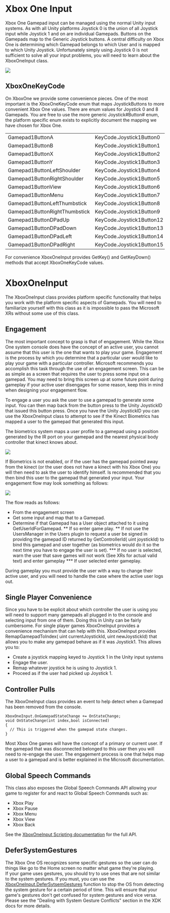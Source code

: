 # Xbox One Input

Xbox One Gamepad input can be managed using the normal Unity input systems. As with all Unity platforms Joystick 0 is the union of all Joystick input while Joystick 1 and on are individual Gamepads. Buttons on the Gamepads map to the Generic Joystick buttons. A central difficulty on Xbox One is determining which Gamepad belongs to which User and is mapped to which Unity Joystick. Unfortunately simply using Joystick 0 is not sufficient to solve all your input problems, you will need to learn about the XboxOneInput class.


![](../uploads/Main/XboxOneInput.png)  

XboxOneKeyCode
--------------

On XboxOne we provide some convenience pieces. One of the most important is the XboxOneKeyCode enum that maps JoystickButtons to more convenient Xbox One values. There are enum values for Joystick 0 and 8 Gamepads. You are free to use the more generic Joystick#Button# enum, the platform specific enum exists to explicitly document the mapping we have chosen for Xbox One.


|    |    |
|:---|:---|
|	Gamepad1ButtonA                | KeyCode.Joystick1Button0 | 
|	Gamepad1ButtonB                | KeyCode.Joystick1Button1 | 
|	Gamepad1ButtonX                | KeyCode.Joystick1Button2 | 
|	Gamepad1ButtonY                | KeyCode.Joystick1Button3 | 
|	Gamepad1ButtonLeftShoulder     | KeyCode.Joystick1Button4 | 
|	Gamepad1ButtonRightShoulder    | KeyCode.Joystick1Button5 | 
|	Gamepad1ButtonView             | KeyCode.Joystick1Button6 | 
|	Gamepad1ButtonMenu             | KeyCode.Joystick1Button7 | 
|	Gamepad1ButtonLeftThumbstick   | KeyCode.Joystick1Button8 | 
|	Gamepad1ButtonRightThumbstick  | KeyCode.Joystick1Button9 | 
|	Gamepad1ButtonDPadUp           | KeyCode.Joystick1Button12| 
|	Gamepad1ButtonDPadDown         | KeyCode.Joystick1Button13| 
|	Gamepad1ButtonDPadLeft         | KeyCode.Joystick1Button14| 
|	Gamepad1ButtonDPadRight        | KeyCode.Joystick1Button15|

For convenience XboxOneInput provides GetKey() and GetKeyDown() methods that accept XboxOneKeyCode values. 

XboxOneInput
============

The XboxOneInput class provides platform specific functionality that helps you work with the platform specific aspects of Gamepads.
You will need to familiarize yourself with this class as it is impossible to pass the Microsoft XRs without some use of this class.

Engagement
----------------
The most important concept to grasp is that of engagement. While the Xbox One system console does have the concept of an active user,
you cannot assume that this user is the one that wants to play your game. Engagement is the process by which you determine that a
particular user would like to play your game with a particular controller. Microsoft recommends you accomplish this task through
the use of an engagement screen. This can be as simple as a screen that requires the user to press some input on a gamepad. You may
need to bring this screen up at some future point during gameplay if your active user disengages for some reason, keep this in mind
when designing your engagement flow. 

To engage a user you ask the user to use a gamepad to generate some input. You can then map back from the button press to the Unity
JoystickID that issued this button press. Once you have the Unity JoystickID you can use the XboxOneInput class to attempt to see if
the Kinect Biometrics has mapped a user to the gamepad that generated this input. 

The biometrics system maps a user profile to a gamepad using a position generated by the IR port on your gamepad and the nearest
physical body controller that kinect knows about.

![](../uploads/Main/XboxOne_Biometrics.png) 

If Biometrics is not enabled, or if the user has the gamepad pointed away from the kinect (or the user does not have a kinect with
his Xbox One) you will then need to ask the user to identify himself. Is recommended that you then bind this user to the gamepad
that generated your input. Your engagement flow may look something as follows:

![](../uploads/Main/XboxOne_Engagement.png) 

The flow reads as follows:

* From the engagement screen
* Get some input and map that to a Gamepad.
* Determine if that Gamepad has a User object attached to it using GetUserIdForGamepad.
** If so enter game play.
** If not use the UsersManager in the Users plugin to request a user be signed in providing the gamepad ID returned by GetControllerId( uint joystickId) to bind this gamepad and user together (as biometrics would do it so the next time you have to engage the user is set).
*** If no user is selected, warn the user that save games will not work (See XRs for actual valid text) and enter gameplay
*** If user selected enter gameplay.

During gameplay you must provide the user with a way to change their active user, and you will need to handle the case where the active user logs out.

Single Player Convenience
----------------
Since you have to be explicit about which controller the user is using you will need to support many gamepads all plugged in to the console and selecting input from one of them. Doing this in Unity can be fairly cumbersome.
For single player games XboxOneInput provides a convenience mechanism that can help with this. XboxOneInput provides RemapGamepadToIndex( uint currentJoystickId, uint newJoystickId) that allows you to make any gamepad behave as if it was Joystick1.
This allows you to:

* Create a joystick mapping keyed to Joystick 1 in the Unity input systems
* Engage the user.
* Remap whatever joystick he is using to Joystick 1.
* Proceed as if the user had picked up Joystick 1.

Controller Pulls
----------------

The XboxOneInput class provides an event to help detect when a Gamepad has been removed from the console.

````
XboxOneInput.OnGamepadStateChange += OnStateChange;
void OnStateChange(int index,bool isConnected)
{
  // This is triggered when the gamepad state changes.
}
````

Most Xbox One games will have the concept of a primary or current user. If the gamepad that was disconnected belonged to this user then you will
need to re-engage the user. The engagement process is one that helps map a user to a gamepad and is better explained in the Microsoft documentation.


Global Speech Commands
----------------

This class also exposes the Global Speech Commands API allowing your game to register for and react to Global Speech Commands such as:

* Xbox Play
* Xbox Pause
* Xbox Menu
* Xbox View
* Xbox Back

See the [XboxOneInput Scripting documentation](ScriptRef:XboxOneInput.html) for the full API.

DeferSystemGestures
----------------

The Xbox One OS recognizes some specific gestures so the user can do things like go to the Home screen no matter what game they're playing.  
If your game uses gestures, you should try to use ones that are not similar to the system gestures.  If you must, you can use the 
[XboxOneInput.DeferSytsemGestures](ScriptRef:XboxOneInput.DeferSytsemGestures.html) function to stop the OS from detecting the system gesture 
for a certain period of time.  This will ensure that your game's gestures don't get confused for system gestures and vice versa.  Please 
see the "Dealing with System Gesture Conflicts" section in the XDK docs for more details.
